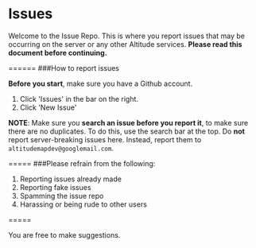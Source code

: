 Issues
======

Welcome to the Issue Repo. This is where you report issues that may be occurring on the server or any other Altitude services. **Please read this document before continuing.**

======
###How to report issues

**Before you start**, make sure you have a Github account.

1. Click 'Issues' in the bar on the right.
2. Click 'New Issue'

**NOTE**: Make sure you **search an issue before you report it**, to make sure there are no duplicates. To do this, use the search bar at the top. Do **not** report server-breaking issues here. Instead, report them to `altitudemapdev@googlemail.com`. 

=====
###Please refrain from the following:

1. Reporting issues already made
2. Reporting fake issues
3. Spamming the issue repo
4. Harassing or being rude to other users

=====

You are free to make suggestions. 



